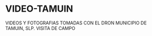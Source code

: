 # VIDEO-TAMUIN
VIDEOS Y FOTOGRAFIAS TOMADAS CON EL DRON 
MUNICIPIO DE TAMUIN, SLP. VISITA DE CAMPO 
